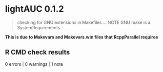 # lightAUC 0.1.2

> checking for GNU extensions in Makefiles ... NOTE
  GNU make is a SystemRequirements.

**This is due to Makevars and Makevars.win files that RcppParallel requires**

## R CMD check results

0 errors \| 0 warnings \| 1 note
